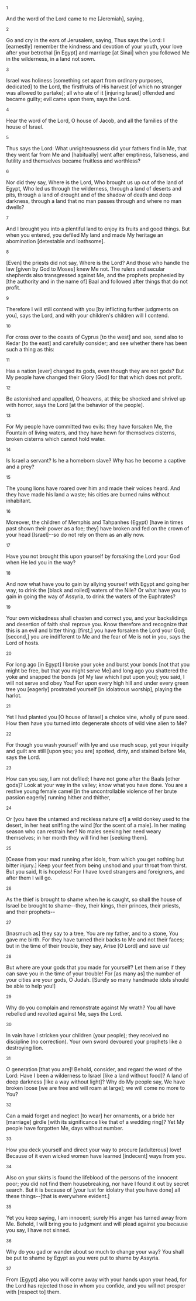 <sup>1</sup> 

And the word of the Lord came to me [Jeremiah], saying, 

<sup>2</sup> 

Go and cry in the ears of Jerusalem, saying, Thus says the Lord: I [earnestly] remember the kindness and devotion of your youth, your love after your betrothal [in Egypt] and marriage [at Sinai] when you followed Me in the wilderness, in a land not sown. 

<sup>3</sup> 

Israel was holiness [something set apart from ordinary purposes, dedicated] to the Lord, the firstfruits of His harvest [of which no stranger was allowed to partake]; all who ate of it [injuring Israel] offended and became guilty; evil came upon them, says the Lord. 

<sup>4</sup> 

Hear the word of the Lord, O house of Jacob, and all the families of the house of Israel. 

<sup>5</sup> 

Thus says the Lord: What unrighteousness did your fathers find in Me, that they went far from Me and [habitually] went after emptiness, falseness, and futility and themselves became fruitless and worthless? 

<sup>6</sup> 

Nor did they say, Where is the Lord, Who brought us up out of the land of Egypt, Who led us through the wilderness, through a land of deserts and pits, through a land of drought and of the shadow of death and deep darkness, through a land that no man passes through and where no man dwells? 

<sup>7</sup> 

And I brought you into a plentiful land to enjoy its fruits and good things. But when you entered, you defiled My land and made My heritage an abomination [detestable and loathsome]. 

<sup>8</sup> 

[Even] the priests did not say, Where is the Lord? And those who handle the law [given by God to Moses] knew Me not. The rulers and secular shepherds also transgressed against Me, and the prophets prophesied by [the authority and in the name of] Baal and followed after things that do not profit. 

<sup>9</sup> 

Therefore I will still contend with you [by inflicting further judgments on you], says the Lord, and with your children's children will I contend. 

<sup>10</sup> 

For cross over to the coasts of Cyprus [to the west] and see, send also to Kedar [to the east] and carefully consider; and see whether there has been such a thing as this: 

<sup>11</sup> 

Has a nation [ever] changed its gods, even though they are not gods? But My people have changed their Glory [God] for that which does not profit. 

<sup>12</sup> 

Be astonished and appalled, O heavens, at this; be shocked and shrivel up with horror, says the Lord [at the behavior of the people]. 

<sup>13</sup> 

For My people have committed two evils: they have forsaken Me, the Fountain of living waters, and they have hewn for themselves cisterns, broken cisterns which cannot hold water. 

<sup>14</sup> 

Is Israel a servant? Is he a homeborn slave? Why has he become a captive and a prey? 

<sup>15</sup> 

The young lions have roared over him and made their voices heard. And they have made his land a waste; his cities are burned ruins without inhabitant. 

<sup>16</sup> 

Moreover, the children of Memphis and Tahpanhes (Egypt) [have in times past shown their power as a foe; they] have broken and fed on the crown of your head [Israel]--so do not rely on them as an ally now. 

<sup>17</sup> 

Have you not brought this upon yourself by forsaking the Lord your God when He led you in the way? 

<sup>18</sup> 

And now what have you to gain by allying yourself with Egypt and going her way, to drink the [black and roiled] waters of the Nile? Or what have you to gain in going the way of Assyria, to drink the waters of the Euphrates? 

<sup>19</sup> 

Your own wickedness shall chasten and correct you, and your backslidings and desertion of faith shall reprove you. Know therefore and recognize that this is an evil and bitter thing: [first,] you have forsaken the Lord your God; [second,] you are indifferent to Me and the fear of Me is not in you, says the Lord of hosts. 

<sup>20</sup> 

For long ago [in Egypt] I broke your yoke and burst your bonds [not that you might be free, but that you might serve Me] and long ago you shattered the yoke and snapped the bonds [of My law which I put upon you]; you said, I will not serve and obey You! For upon every high hill and under every green tree you [eagerly] prostrated yourself [in idolatrous worship], playing the harlot. 

<sup>21</sup> 

Yet I had planted you [O house of Israel] a choice vine, wholly of pure seed. How then have you turned into degenerate shoots of wild vine alien to Me? 

<sup>22</sup> 

For though you wash yourself with lye and use much soap, yet your iniquity and guilt are still [upon you; you are] spotted, dirty, and stained before Me, says the Lord. 

<sup>23</sup> 

How can you say, I am not defiled; I have not gone after the Baals [other gods]? Look at your way in the valley; know what you have done. You are a restive young female camel [in the uncontrollable violence of her brute passion eagerly] running hither and thither, 

<sup>24</sup> 

Or [you have the untamed and reckless nature of] a wild donkey used to the desert, in her heat sniffing the wind [for the scent of a male]. In her mating season who can restrain her? No males seeking her need weary themselves; in her month they will find her [seeking them]. 

<sup>25</sup> 

[Cease from your mad running after idols, from which you get nothing but bitter injury.] Keep your feet from being unshod and your throat from thirst. But you said, It is hopeless! For I have loved strangers and foreigners, and after them I will go. 

<sup>26</sup> 

As the thief is brought to shame when he is caught, so shall the house of Israel be brought to shame--they, their kings, their princes, their priests, and their prophets-- 

<sup>27</sup> 

[Inasmuch as] they say to a tree, You are my father, and to a stone, You gave me birth. For they have turned their backs to Me and not their faces; but in the time of their trouble, they say, Arise [O Lord] and save us! 

<sup>28</sup> 

But where are your gods that you made for yourself? Let them arise if they can save you in the time of your trouble! For [as many as] the number of your cities are your gods, O Judah. [Surely so many handmade idols should be able to help you!] 

<sup>29</sup> 

Why do you complain and remonstrate against My wrath? You all have rebelled and revolted against Me, says the Lord. 

<sup>30</sup> 

In vain have I stricken your children (your people); they received no discipline (no correction). Your own sword devoured your prophets like a destroying lion. 

<sup>31</sup> 

O generation [that you are]! Behold, consider, and regard the word of the Lord: Have I been a wilderness to Israel [like a land without food]? A land of deep darkness [like a way without light]? Why do My people say, We have broken loose [we are free and will roam at large]; we will come no more to You? 

<sup>32</sup> 

Can a maid forget and neglect [to wear] her ornaments, or a bride her [marriage] girdle [with its significance like that of a wedding ring]? Yet My people have forgotten Me, days without number. 

<sup>33</sup> 

How you deck yourself and direct your way to procure [adulterous] love! Because of it even wicked women have learned [indecent] ways from you. 

<sup>34</sup> 

Also on your skirts is found the lifeblood of the persons of the innocent poor; you did not find them housebreaking, nor have I found it out by secret search. But it is because of [your lust for idolatry that you have done] all these things--[that is everywhere evident.] 

<sup>35</sup> 

Yet you keep saying, I am innocent; surely His anger has turned away from Me. Behold, I will bring you to judgment and will plead against you because you say, I have not sinned. 

<sup>36</sup> 

Why do you gad or wander about so much to change your way? You shall be put to shame by Egypt as you were put to shame by Assyria. 

<sup>37</sup> 

From [Egypt] also you will come away with your hands upon your head, for the Lord has rejected those in whom you confide, and you will not prosper with [respect to] them.